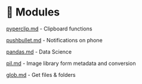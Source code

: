 # 📒 Modules



[pyperclip.md](pyperclip.md "mention") - Clipboard functions

[pushbullet.md](pushbullet.md "mention") - Notifications on phone

[pandas.md](pandas.md "mention") - Data Science

[pil.md](pil.md "mention") - Image library form metadata and conversion

[glob.md](glob.md "mention") - Get files & folders

